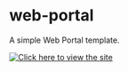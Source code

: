 # web-portal
A simple Web Portal template.

[![Click here to view the site](https://img.shields.io/badge/Live-Web--Portal-blue)](https://dasingh9.github.io/web-portal/)